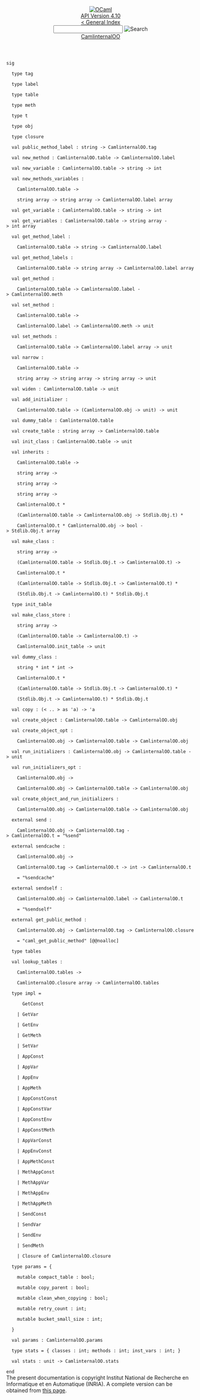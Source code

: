 <!-- ((! set title API !)) ((! set documentation !)) ((! set api !)) ((! set nobreadcrumb !)) -->
<div class="api"><header><nav class="toc brand"><a class="brand" href="https://ocaml.org/"><img src="colour-logo-gray.svg" class="svg" alt="OCaml"></a></nav><nav class="toc"><div class="toc_version"><a href="/docs" id="version-select">API Version 4.10</a></div><a href="index.html">&lt; General Index</a><div class="api_search"><input type="text" name="apisearch" id="api_search" oninput="mySearch(false);" onkeypress="this.oninput();" onclick="this.oninput();" onpaste="this.oninput();">
<img src="search_icon.svg" alt="Search" class="svg" onclick="mySearch(false)"></div>
<div id="search_results"></div><div class="toc_title"><a href="CamlinternalOO.html">CamlinternalOO</a></div><ul></ul></nav></header>
<code class="code"><span class="keyword">sig</span><br>
&nbsp;&nbsp;<span class="keyword">type</span>&nbsp;tag<br>
&nbsp;&nbsp;<span class="keyword">type</span>&nbsp;label<br>
&nbsp;&nbsp;<span class="keyword">type</span>&nbsp;table<br>
&nbsp;&nbsp;<span class="keyword">type</span>&nbsp;meth<br>
&nbsp;&nbsp;<span class="keyword">type</span>&nbsp;t<br>
&nbsp;&nbsp;<span class="keyword">type</span>&nbsp;obj<br>
&nbsp;&nbsp;<span class="keyword">type</span>&nbsp;closure<br>
&nbsp;&nbsp;<span class="keyword">val</span>&nbsp;public_method_label&nbsp;:&nbsp;string&nbsp;<span class="keywordsign">-&gt;</span>&nbsp;<span class="constructor">CamlinternalOO</span>.tag<br>
&nbsp;&nbsp;<span class="keyword">val</span>&nbsp;new_method&nbsp;:&nbsp;<span class="constructor">CamlinternalOO</span>.table&nbsp;<span class="keywordsign">-&gt;</span>&nbsp;<span class="constructor">CamlinternalOO</span>.label<br>
&nbsp;&nbsp;<span class="keyword">val</span>&nbsp;new_variable&nbsp;:&nbsp;<span class="constructor">CamlinternalOO</span>.table&nbsp;<span class="keywordsign">-&gt;</span>&nbsp;string&nbsp;<span class="keywordsign">-&gt;</span>&nbsp;int<br>
&nbsp;&nbsp;<span class="keyword">val</span>&nbsp;new_methods_variables&nbsp;:<br>
&nbsp;&nbsp;&nbsp;&nbsp;<span class="constructor">CamlinternalOO</span>.table&nbsp;<span class="keywordsign">-&gt;</span><br>
&nbsp;&nbsp;&nbsp;&nbsp;string&nbsp;array&nbsp;<span class="keywordsign">-&gt;</span>&nbsp;string&nbsp;array&nbsp;<span class="keywordsign">-&gt;</span>&nbsp;<span class="constructor">CamlinternalOO</span>.label&nbsp;array<br>
&nbsp;&nbsp;<span class="keyword">val</span>&nbsp;get_variable&nbsp;:&nbsp;<span class="constructor">CamlinternalOO</span>.table&nbsp;<span class="keywordsign">-&gt;</span>&nbsp;string&nbsp;<span class="keywordsign">-&gt;</span>&nbsp;int<br>
&nbsp;&nbsp;<span class="keyword">val</span>&nbsp;get_variables&nbsp;:&nbsp;<span class="constructor">CamlinternalOO</span>.table&nbsp;<span class="keywordsign">-&gt;</span>&nbsp;string&nbsp;array&nbsp;<span class="keywordsign">-&gt;</span>&nbsp;int&nbsp;array<br>
&nbsp;&nbsp;<span class="keyword">val</span>&nbsp;get_method_label&nbsp;:<br>
&nbsp;&nbsp;&nbsp;&nbsp;<span class="constructor">CamlinternalOO</span>.table&nbsp;<span class="keywordsign">-&gt;</span>&nbsp;string&nbsp;<span class="keywordsign">-&gt;</span>&nbsp;<span class="constructor">CamlinternalOO</span>.label<br>
&nbsp;&nbsp;<span class="keyword">val</span>&nbsp;get_method_labels&nbsp;:<br>
&nbsp;&nbsp;&nbsp;&nbsp;<span class="constructor">CamlinternalOO</span>.table&nbsp;<span class="keywordsign">-&gt;</span>&nbsp;string&nbsp;array&nbsp;<span class="keywordsign">-&gt;</span>&nbsp;<span class="constructor">CamlinternalOO</span>.label&nbsp;array<br>
&nbsp;&nbsp;<span class="keyword">val</span>&nbsp;get_method&nbsp;:<br>
&nbsp;&nbsp;&nbsp;&nbsp;<span class="constructor">CamlinternalOO</span>.table&nbsp;<span class="keywordsign">-&gt;</span>&nbsp;<span class="constructor">CamlinternalOO</span>.label&nbsp;<span class="keywordsign">-&gt;</span>&nbsp;<span class="constructor">CamlinternalOO</span>.meth<br>
&nbsp;&nbsp;<span class="keyword">val</span>&nbsp;set_method&nbsp;:<br>
&nbsp;&nbsp;&nbsp;&nbsp;<span class="constructor">CamlinternalOO</span>.table&nbsp;<span class="keywordsign">-&gt;</span><br>
&nbsp;&nbsp;&nbsp;&nbsp;<span class="constructor">CamlinternalOO</span>.label&nbsp;<span class="keywordsign">-&gt;</span>&nbsp;<span class="constructor">CamlinternalOO</span>.meth&nbsp;<span class="keywordsign">-&gt;</span>&nbsp;unit<br>
&nbsp;&nbsp;<span class="keyword">val</span>&nbsp;set_methods&nbsp;:<br>
&nbsp;&nbsp;&nbsp;&nbsp;<span class="constructor">CamlinternalOO</span>.table&nbsp;<span class="keywordsign">-&gt;</span>&nbsp;<span class="constructor">CamlinternalOO</span>.label&nbsp;array&nbsp;<span class="keywordsign">-&gt;</span>&nbsp;unit<br>
&nbsp;&nbsp;<span class="keyword">val</span>&nbsp;narrow&nbsp;:<br>
&nbsp;&nbsp;&nbsp;&nbsp;<span class="constructor">CamlinternalOO</span>.table&nbsp;<span class="keywordsign">-&gt;</span><br>
&nbsp;&nbsp;&nbsp;&nbsp;string&nbsp;array&nbsp;<span class="keywordsign">-&gt;</span>&nbsp;string&nbsp;array&nbsp;<span class="keywordsign">-&gt;</span>&nbsp;string&nbsp;array&nbsp;<span class="keywordsign">-&gt;</span>&nbsp;unit<br>
&nbsp;&nbsp;<span class="keyword">val</span>&nbsp;widen&nbsp;:&nbsp;<span class="constructor">CamlinternalOO</span>.table&nbsp;<span class="keywordsign">-&gt;</span>&nbsp;unit<br>
&nbsp;&nbsp;<span class="keyword">val</span>&nbsp;add_initializer&nbsp;:<br>
&nbsp;&nbsp;&nbsp;&nbsp;<span class="constructor">CamlinternalOO</span>.table&nbsp;<span class="keywordsign">-&gt;</span>&nbsp;(<span class="constructor">CamlinternalOO</span>.obj&nbsp;<span class="keywordsign">-&gt;</span>&nbsp;unit)&nbsp;<span class="keywordsign">-&gt;</span>&nbsp;unit<br>
&nbsp;&nbsp;<span class="keyword">val</span>&nbsp;dummy_table&nbsp;:&nbsp;<span class="constructor">CamlinternalOO</span>.table<br>
&nbsp;&nbsp;<span class="keyword">val</span>&nbsp;create_table&nbsp;:&nbsp;string&nbsp;array&nbsp;<span class="keywordsign">-&gt;</span>&nbsp;<span class="constructor">CamlinternalOO</span>.table<br>
&nbsp;&nbsp;<span class="keyword">val</span>&nbsp;init_class&nbsp;:&nbsp;<span class="constructor">CamlinternalOO</span>.table&nbsp;<span class="keywordsign">-&gt;</span>&nbsp;unit<br>
&nbsp;&nbsp;<span class="keyword">val</span>&nbsp;inherits&nbsp;:<br>
&nbsp;&nbsp;&nbsp;&nbsp;<span class="constructor">CamlinternalOO</span>.table&nbsp;<span class="keywordsign">-&gt;</span><br>
&nbsp;&nbsp;&nbsp;&nbsp;string&nbsp;array&nbsp;<span class="keywordsign">-&gt;</span><br>
&nbsp;&nbsp;&nbsp;&nbsp;string&nbsp;array&nbsp;<span class="keywordsign">-&gt;</span><br>
&nbsp;&nbsp;&nbsp;&nbsp;string&nbsp;array&nbsp;<span class="keywordsign">-&gt;</span><br>
&nbsp;&nbsp;&nbsp;&nbsp;<span class="constructor">CamlinternalOO</span>.t&nbsp;*<br>
&nbsp;&nbsp;&nbsp;&nbsp;(<span class="constructor">CamlinternalOO</span>.table&nbsp;<span class="keywordsign">-&gt;</span>&nbsp;<span class="constructor">CamlinternalOO</span>.obj&nbsp;<span class="keywordsign">-&gt;</span>&nbsp;<span class="constructor">Stdlib</span>.<span class="constructor">Obj</span>.t)&nbsp;*<br>
&nbsp;&nbsp;&nbsp;&nbsp;<span class="constructor">CamlinternalOO</span>.t&nbsp;*&nbsp;<span class="constructor">CamlinternalOO</span>.obj&nbsp;<span class="keywordsign">-&gt;</span>&nbsp;bool&nbsp;<span class="keywordsign">-&gt;</span>&nbsp;<span class="constructor">Stdlib</span>.<span class="constructor">Obj</span>.t&nbsp;array<br>
&nbsp;&nbsp;<span class="keyword">val</span>&nbsp;make_class&nbsp;:<br>
&nbsp;&nbsp;&nbsp;&nbsp;string&nbsp;array&nbsp;<span class="keywordsign">-&gt;</span><br>
&nbsp;&nbsp;&nbsp;&nbsp;(<span class="constructor">CamlinternalOO</span>.table&nbsp;<span class="keywordsign">-&gt;</span>&nbsp;<span class="constructor">Stdlib</span>.<span class="constructor">Obj</span>.t&nbsp;<span class="keywordsign">-&gt;</span>&nbsp;<span class="constructor">CamlinternalOO</span>.t)&nbsp;<span class="keywordsign">-&gt;</span><br>
&nbsp;&nbsp;&nbsp;&nbsp;<span class="constructor">CamlinternalOO</span>.t&nbsp;*<br>
&nbsp;&nbsp;&nbsp;&nbsp;(<span class="constructor">CamlinternalOO</span>.table&nbsp;<span class="keywordsign">-&gt;</span>&nbsp;<span class="constructor">Stdlib</span>.<span class="constructor">Obj</span>.t&nbsp;<span class="keywordsign">-&gt;</span>&nbsp;<span class="constructor">CamlinternalOO</span>.t)&nbsp;*<br>
&nbsp;&nbsp;&nbsp;&nbsp;(<span class="constructor">Stdlib</span>.<span class="constructor">Obj</span>.t&nbsp;<span class="keywordsign">-&gt;</span>&nbsp;<span class="constructor">CamlinternalOO</span>.t)&nbsp;*&nbsp;<span class="constructor">Stdlib</span>.<span class="constructor">Obj</span>.t<br>
&nbsp;&nbsp;<span class="keyword">type</span>&nbsp;init_table<br>
&nbsp;&nbsp;<span class="keyword">val</span>&nbsp;make_class_store&nbsp;:<br>
&nbsp;&nbsp;&nbsp;&nbsp;string&nbsp;array&nbsp;<span class="keywordsign">-&gt;</span><br>
&nbsp;&nbsp;&nbsp;&nbsp;(<span class="constructor">CamlinternalOO</span>.table&nbsp;<span class="keywordsign">-&gt;</span>&nbsp;<span class="constructor">CamlinternalOO</span>.t)&nbsp;<span class="keywordsign">-&gt;</span><br>
&nbsp;&nbsp;&nbsp;&nbsp;<span class="constructor">CamlinternalOO</span>.init_table&nbsp;<span class="keywordsign">-&gt;</span>&nbsp;unit<br>
&nbsp;&nbsp;<span class="keyword">val</span>&nbsp;dummy_class&nbsp;:<br>
&nbsp;&nbsp;&nbsp;&nbsp;string&nbsp;*&nbsp;int&nbsp;*&nbsp;int&nbsp;<span class="keywordsign">-&gt;</span><br>
&nbsp;&nbsp;&nbsp;&nbsp;<span class="constructor">CamlinternalOO</span>.t&nbsp;*<br>
&nbsp;&nbsp;&nbsp;&nbsp;(<span class="constructor">CamlinternalOO</span>.table&nbsp;<span class="keywordsign">-&gt;</span>&nbsp;<span class="constructor">Stdlib</span>.<span class="constructor">Obj</span>.t&nbsp;<span class="keywordsign">-&gt;</span>&nbsp;<span class="constructor">CamlinternalOO</span>.t)&nbsp;*<br>
&nbsp;&nbsp;&nbsp;&nbsp;(<span class="constructor">Stdlib</span>.<span class="constructor">Obj</span>.t&nbsp;<span class="keywordsign">-&gt;</span>&nbsp;<span class="constructor">CamlinternalOO</span>.t)&nbsp;*&nbsp;<span class="constructor">Stdlib</span>.<span class="constructor">Obj</span>.t<br>
&nbsp;&nbsp;<span class="keyword">val</span>&nbsp;copy&nbsp;:&nbsp;(&lt;&nbsp;..&nbsp;&gt;&nbsp;<span class="keyword">as</span>&nbsp;<span class="keywordsign">'</span>a)&nbsp;<span class="keywordsign">-&gt;</span>&nbsp;<span class="keywordsign">'</span>a<br>
&nbsp;&nbsp;<span class="keyword">val</span>&nbsp;create_object&nbsp;:&nbsp;<span class="constructor">CamlinternalOO</span>.table&nbsp;<span class="keywordsign">-&gt;</span>&nbsp;<span class="constructor">CamlinternalOO</span>.obj<br>
&nbsp;&nbsp;<span class="keyword">val</span>&nbsp;create_object_opt&nbsp;:<br>
&nbsp;&nbsp;&nbsp;&nbsp;<span class="constructor">CamlinternalOO</span>.obj&nbsp;<span class="keywordsign">-&gt;</span>&nbsp;<span class="constructor">CamlinternalOO</span>.table&nbsp;<span class="keywordsign">-&gt;</span>&nbsp;<span class="constructor">CamlinternalOO</span>.obj<br>
&nbsp;&nbsp;<span class="keyword">val</span>&nbsp;run_initializers&nbsp;:&nbsp;<span class="constructor">CamlinternalOO</span>.obj&nbsp;<span class="keywordsign">-&gt;</span>&nbsp;<span class="constructor">CamlinternalOO</span>.table&nbsp;<span class="keywordsign">-&gt;</span>&nbsp;unit<br>
&nbsp;&nbsp;<span class="keyword">val</span>&nbsp;run_initializers_opt&nbsp;:<br>
&nbsp;&nbsp;&nbsp;&nbsp;<span class="constructor">CamlinternalOO</span>.obj&nbsp;<span class="keywordsign">-&gt;</span><br>
&nbsp;&nbsp;&nbsp;&nbsp;<span class="constructor">CamlinternalOO</span>.obj&nbsp;<span class="keywordsign">-&gt;</span>&nbsp;<span class="constructor">CamlinternalOO</span>.table&nbsp;<span class="keywordsign">-&gt;</span>&nbsp;<span class="constructor">CamlinternalOO</span>.obj<br>
&nbsp;&nbsp;<span class="keyword">val</span>&nbsp;create_object_and_run_initializers&nbsp;:<br>
&nbsp;&nbsp;&nbsp;&nbsp;<span class="constructor">CamlinternalOO</span>.obj&nbsp;<span class="keywordsign">-&gt;</span>&nbsp;<span class="constructor">CamlinternalOO</span>.table&nbsp;<span class="keywordsign">-&gt;</span>&nbsp;<span class="constructor">CamlinternalOO</span>.obj<br>
&nbsp;&nbsp;<span class="keyword">external</span>&nbsp;send&nbsp;:<br>
&nbsp;&nbsp;&nbsp;&nbsp;<span class="constructor">CamlinternalOO</span>.obj&nbsp;<span class="keywordsign">-&gt;</span>&nbsp;<span class="constructor">CamlinternalOO</span>.tag&nbsp;<span class="keywordsign">-&gt;</span>&nbsp;<span class="constructor">CamlinternalOO</span>.t&nbsp;=&nbsp;<span class="string">"%send"</span><br>
&nbsp;&nbsp;<span class="keyword">external</span>&nbsp;sendcache&nbsp;:<br>
&nbsp;&nbsp;&nbsp;&nbsp;<span class="constructor">CamlinternalOO</span>.obj&nbsp;<span class="keywordsign">-&gt;</span><br>
&nbsp;&nbsp;&nbsp;&nbsp;<span class="constructor">CamlinternalOO</span>.tag&nbsp;<span class="keywordsign">-&gt;</span>&nbsp;<span class="constructor">CamlinternalOO</span>.t&nbsp;<span class="keywordsign">-&gt;</span>&nbsp;int&nbsp;<span class="keywordsign">-&gt;</span>&nbsp;<span class="constructor">CamlinternalOO</span>.t<br>
&nbsp;&nbsp;&nbsp;&nbsp;=&nbsp;<span class="string">"%sendcache"</span><br>
&nbsp;&nbsp;<span class="keyword">external</span>&nbsp;sendself&nbsp;:<br>
&nbsp;&nbsp;&nbsp;&nbsp;<span class="constructor">CamlinternalOO</span>.obj&nbsp;<span class="keywordsign">-&gt;</span>&nbsp;<span class="constructor">CamlinternalOO</span>.label&nbsp;<span class="keywordsign">-&gt;</span>&nbsp;<span class="constructor">CamlinternalOO</span>.t<br>
&nbsp;&nbsp;&nbsp;&nbsp;=&nbsp;<span class="string">"%sendself"</span><br>
&nbsp;&nbsp;<span class="keyword">external</span>&nbsp;get_public_method&nbsp;:<br>
&nbsp;&nbsp;&nbsp;&nbsp;<span class="constructor">CamlinternalOO</span>.obj&nbsp;<span class="keywordsign">-&gt;</span>&nbsp;<span class="constructor">CamlinternalOO</span>.tag&nbsp;<span class="keywordsign">-&gt;</span>&nbsp;<span class="constructor">CamlinternalOO</span>.closure<br>
&nbsp;&nbsp;&nbsp;&nbsp;=&nbsp;<span class="string">"caml_get_public_method"</span>&nbsp;[@@noalloc]<br>
&nbsp;&nbsp;<span class="keyword">type</span>&nbsp;tables<br>
&nbsp;&nbsp;<span class="keyword">val</span>&nbsp;lookup_tables&nbsp;:<br>
&nbsp;&nbsp;&nbsp;&nbsp;<span class="constructor">CamlinternalOO</span>.tables&nbsp;<span class="keywordsign">-&gt;</span><br>
&nbsp;&nbsp;&nbsp;&nbsp;<span class="constructor">CamlinternalOO</span>.closure&nbsp;array&nbsp;<span class="keywordsign">-&gt;</span>&nbsp;<span class="constructor">CamlinternalOO</span>.tables<br>
&nbsp;&nbsp;<span class="keyword">type</span>&nbsp;impl&nbsp;=<br>
&nbsp;&nbsp;&nbsp;&nbsp;&nbsp;&nbsp;<span class="constructor">GetConst</span><br>
&nbsp;&nbsp;&nbsp;&nbsp;<span class="keywordsign">|</span>&nbsp;<span class="constructor">GetVar</span><br>
&nbsp;&nbsp;&nbsp;&nbsp;<span class="keywordsign">|</span>&nbsp;<span class="constructor">GetEnv</span><br>
&nbsp;&nbsp;&nbsp;&nbsp;<span class="keywordsign">|</span>&nbsp;<span class="constructor">GetMeth</span><br>
&nbsp;&nbsp;&nbsp;&nbsp;<span class="keywordsign">|</span>&nbsp;<span class="constructor">SetVar</span><br>
&nbsp;&nbsp;&nbsp;&nbsp;<span class="keywordsign">|</span>&nbsp;<span class="constructor">AppConst</span><br>
&nbsp;&nbsp;&nbsp;&nbsp;<span class="keywordsign">|</span>&nbsp;<span class="constructor">AppVar</span><br>
&nbsp;&nbsp;&nbsp;&nbsp;<span class="keywordsign">|</span>&nbsp;<span class="constructor">AppEnv</span><br>
&nbsp;&nbsp;&nbsp;&nbsp;<span class="keywordsign">|</span>&nbsp;<span class="constructor">AppMeth</span><br>
&nbsp;&nbsp;&nbsp;&nbsp;<span class="keywordsign">|</span>&nbsp;<span class="constructor">AppConstConst</span><br>
&nbsp;&nbsp;&nbsp;&nbsp;<span class="keywordsign">|</span>&nbsp;<span class="constructor">AppConstVar</span><br>
&nbsp;&nbsp;&nbsp;&nbsp;<span class="keywordsign">|</span>&nbsp;<span class="constructor">AppConstEnv</span><br>
&nbsp;&nbsp;&nbsp;&nbsp;<span class="keywordsign">|</span>&nbsp;<span class="constructor">AppConstMeth</span><br>
&nbsp;&nbsp;&nbsp;&nbsp;<span class="keywordsign">|</span>&nbsp;<span class="constructor">AppVarConst</span><br>
&nbsp;&nbsp;&nbsp;&nbsp;<span class="keywordsign">|</span>&nbsp;<span class="constructor">AppEnvConst</span><br>
&nbsp;&nbsp;&nbsp;&nbsp;<span class="keywordsign">|</span>&nbsp;<span class="constructor">AppMethConst</span><br>
&nbsp;&nbsp;&nbsp;&nbsp;<span class="keywordsign">|</span>&nbsp;<span class="constructor">MethAppConst</span><br>
&nbsp;&nbsp;&nbsp;&nbsp;<span class="keywordsign">|</span>&nbsp;<span class="constructor">MethAppVar</span><br>
&nbsp;&nbsp;&nbsp;&nbsp;<span class="keywordsign">|</span>&nbsp;<span class="constructor">MethAppEnv</span><br>
&nbsp;&nbsp;&nbsp;&nbsp;<span class="keywordsign">|</span>&nbsp;<span class="constructor">MethAppMeth</span><br>
&nbsp;&nbsp;&nbsp;&nbsp;<span class="keywordsign">|</span>&nbsp;<span class="constructor">SendConst</span><br>
&nbsp;&nbsp;&nbsp;&nbsp;<span class="keywordsign">|</span>&nbsp;<span class="constructor">SendVar</span><br>
&nbsp;&nbsp;&nbsp;&nbsp;<span class="keywordsign">|</span>&nbsp;<span class="constructor">SendEnv</span><br>
&nbsp;&nbsp;&nbsp;&nbsp;<span class="keywordsign">|</span>&nbsp;<span class="constructor">SendMeth</span><br>
&nbsp;&nbsp;&nbsp;&nbsp;<span class="keywordsign">|</span>&nbsp;<span class="constructor">Closure</span>&nbsp;<span class="keyword">of</span>&nbsp;<span class="constructor">CamlinternalOO</span>.closure<br>
&nbsp;&nbsp;<span class="keyword">type</span>&nbsp;params&nbsp;=&nbsp;{<br>
&nbsp;&nbsp;&nbsp;&nbsp;<span class="keyword">mutable</span>&nbsp;compact_table&nbsp;:&nbsp;bool;<br>
&nbsp;&nbsp;&nbsp;&nbsp;<span class="keyword">mutable</span>&nbsp;copy_parent&nbsp;:&nbsp;bool;<br>
&nbsp;&nbsp;&nbsp;&nbsp;<span class="keyword">mutable</span>&nbsp;clean_when_copying&nbsp;:&nbsp;bool;<br>
&nbsp;&nbsp;&nbsp;&nbsp;<span class="keyword">mutable</span>&nbsp;retry_count&nbsp;:&nbsp;int;<br>
&nbsp;&nbsp;&nbsp;&nbsp;<span class="keyword">mutable</span>&nbsp;bucket_small_size&nbsp;:&nbsp;int;<br>
&nbsp;&nbsp;}<br>
&nbsp;&nbsp;<span class="keyword">val</span>&nbsp;params&nbsp;:&nbsp;<span class="constructor">CamlinternalOO</span>.params<br>
&nbsp;&nbsp;<span class="keyword">type</span>&nbsp;stats&nbsp;=&nbsp;{&nbsp;classes&nbsp;:&nbsp;int;&nbsp;methods&nbsp;:&nbsp;int;&nbsp;inst_vars&nbsp;:&nbsp;int;&nbsp;}<br>
&nbsp;&nbsp;<span class="keyword">val</span>&nbsp;stats&nbsp;:&nbsp;unit&nbsp;<span class="keywordsign">-&gt;</span>&nbsp;<span class="constructor">CamlinternalOO</span>.stats<br>
<span class="keyword">end</span></code>
<div class="copyright">The present documentation is copyright Institut National de Recherche en Informatique et en Automatique (INRIA). A complete version can be obtained from <a href="http://caml.inria.fr/pub/docs/manual-ocaml/">this page</a>.</div></div>